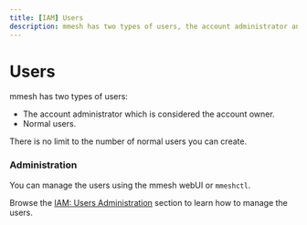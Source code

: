 ```yaml
---
title: [IAM] Users
description: mmesh has two types of users, the account administrator and the normal users. There is no limit to the number of normal users you can create.
---
```


# Users

mmesh has two types of users:

- The account administrator which is considered the account owner.
- Normal users.

There is no limit to the number of normal users you can create.

### Administration

You can manage the users using the mmesh webUI or `mmeshctl`.

Browse the [IAM: Users Administration](/docs/platform/administration/iam-users/) section to learn how to manage the users.
